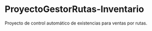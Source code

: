 # ProyectoGestorRutas-Inventario
Proyecto de control automático de existencias para ventas por rutas.
